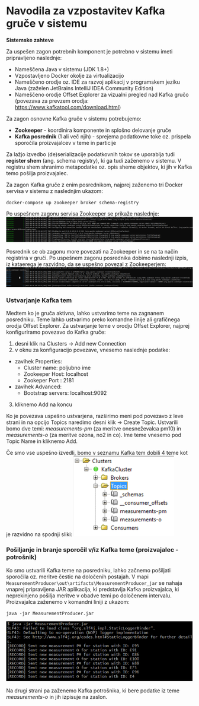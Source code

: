 # Navodila za vzpostavitev Kafka gruče v sistemu

**Sistemske zahteve**

Za uspešen zagon potrebnih komponent je potrebno v sistemu imeti pripravljeno naslednje:
-	Nameščena Java v sistemu (JDK 1.8+)
-	Vzpostavljeno Docker okolje za virtualizacijo
-	Nameščeno orodje oz. IDE za razvoj aplikacij v programskem jeziku Java (zaželen JetBrains IntelliJ IDEA Community Edition)
-	Nameščeno orodje Offset Explorer za vizualni pregled nad Kafka gručo (povezava za prevzem orodja: https://www.kafkatool.com/download.html)

Za zagon osnovne Kafka gruče v sistemu potrebujemo:
- **Zookeeper** - koordinira komponente in splošno delovanje gruče
- **Kafka posrednik** (1 ali več njih) - sprejema podatkovne toke oz. prispela sporočila proizvajalcev v teme in particije

Za lažjo izvedbo (de)serializacije podatkovnih tokov se uporablja tudi **register shem** (ang. schema registry), ki ga tudi zaženemo v sistemu. V registru shem shranimo metapodatke oz. opis sheme objektov, ki jih v Kafka temo pošilja proizvajalec.

Za zagon Kafka gruče z enim posrednikom, najprej zaženemo tri Docker servisa v sistemu z naslednjim ukazom:
```
docker-compose up zookeeper broker schema-registry
```

Po uspešnem zagonu servisa Zookeeper se prikaže naslednje:
![zookeeper](Posnetki/zookeeper.png?raw=true "Uspešen zagon Zookeeperja v sistemu.")

Posrednik se ob zagonu more povezati na Zookeeper in se na ta način registrira v gruči. Po uspešnem zagonu posrednika dobimo naslednji izpis, iz kataerega je razvidno, da se uspešno povezal z Zookeeperjem:
![broker](Posnetki/broker.png?raw=true "Uspešen zagon posrednika v sistemu.")

### Ustvarjanje Kafka tem

Medtem ko je gruča aktivna, lahko ustvarimo teme na zagnanem posredniku. Teme lahko ustvarimo preko komandne linije ali grafičnega orodja Offset Explorer. 
Za ustvarjanje teme v orodju Offset Explorer, najprej konfiguriramo povezavo do Kafka gruče:
1. desni klik na Clusters -> Add new Connection
2. v oknu za konfiguracijo povezave, vnesemo naslednje podatke:
  - zavihek Properties:
    - Cluster name: poljubno ime
    - Zookeeper Host: localhost
    - Zookeper Port : 2181
  - zavihek Advanced: 
    - Bootstrap servers: localhost:9092
3. kliknemo Add na koncu

Ko je povezava uspešno ustvarjena, razširimo meni pod povezavo z leve strani in na opcijo Topics naredimo desni klik -> Create Topic. Ustvarili bomo dve temi: *measurements-pm* (za meritve onesneževalca pm10) in *measurements-o* (za meritve ozona, no2 in co). Ime teme vnesemo pod Topic Name in kliknemo Add.

Če smo vse uspešno izvedli, bomo v seznamu Kafka tem dobili 4 teme kot je razvidno na spodnji sliki:
![topics](Posnetki/topics.png?raw=true "Nabor Kafka tem v orodju Offset Explorer.")

### Pošiljanje in branje sporočil v/iz Kafka teme (proizvajalec - potrošnik)

Ko smo ustvarili Kafka teme na posredniku, lahko začnemo pošiljati sporočila oz. meritve čestic na določenih postajah. V mapi `MeasurementProducer\out\artifacts\MeasurementProducer_jar` se nahaja vnaprej pripravljena JAR aplikacija, ki predstavlja Kafka proizvajalca, ki neprekinjeno pošilja meritve v obadve temi po določenem intervalu. Proizvajalca zaženemo v komandni liniji z ukazom:
```
java -jar MeasurementProducer.jar
```

![producer](Posnetki/producer.png?raw=true "Izpis Kafka proizvajalca.")

Na drugi strani pa zaženemo Kafka potrošnika, ki bere podatke iz teme *measurements-o* in jih izpisuje na zaslon.





    
